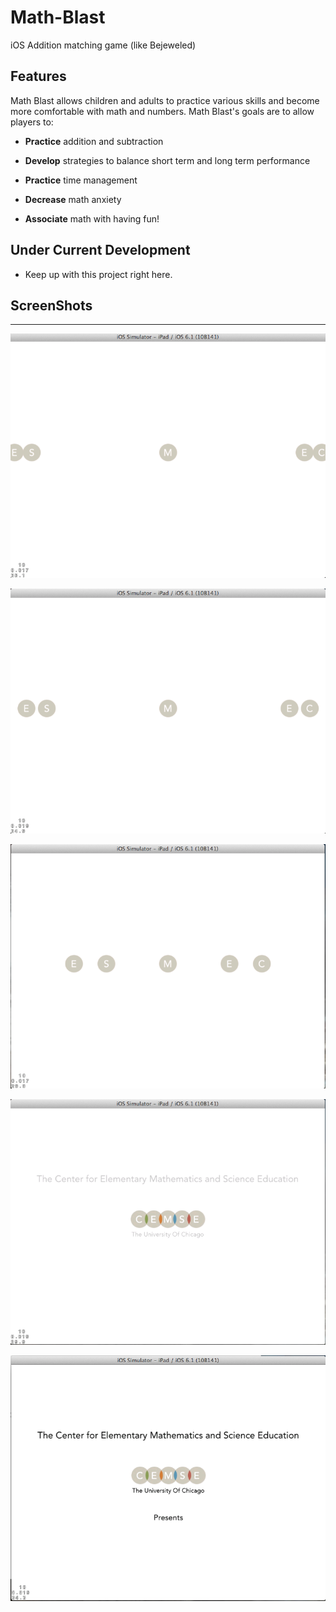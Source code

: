 Math-Blast
==========

iOS Addition matching game (like Bejeweled)

## Features

Math Blast allows children and adults to practice various skills and become more comfortable with math and numbers. Math Blast's goals are to allow players to:

  * **Practice**  addition and subtraction
  
  * **Develop** strategies to balance short term and long term performance
  
  * **Practice** time management
  
  * **Decrease** math anxiety
  
  * **Associate** math with having fun!

## Under Current Development

  * Keep up with this project right here. 

## ScreenShots
_________________________________________

![Alt text](screen1.png "Screenshot 1")

![Alt text](screen2.png "Screenshot 2")

![Alt text](screen3.png "Screenshot 3")

![Alt text](screen4.png "Screenshot 4")

![Alt text](screen5.png "Screenshot 5")
